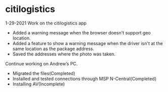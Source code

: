 # citilogistics


1-29-2021
Work on the citilogistics app
- Added a warning message when the browser doesn't support geo location.
- Added a feature to show a warning message when the driver isn't at the same location as the package address.
- Saved the addresses where the photo was taken.

Continue working on Andrew’s PC. 
-	Migrated the files(Completed)
-	Installed and tested connections through MSP N-Central(Completed)
-	Installing AV(Incomplete)
